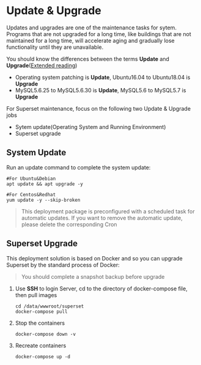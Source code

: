 # Update & Upgrade

Updates and upgrades are one of the maintenance tasks for sytem. Programs that are not upgraded for a long time, like buildings that are not maintained for a long time, will accelerate aging and gradually lose functionality until they are unavailable.

You should know the differences between the terms **Update** and **Upgrade**([Extended reading](https://support.websoft9.com/docs/faq/tech-upgrade.html#update-vs-upgrade))
- Operating system patching is **Update**, Ubuntu16.04 to Ubuntu18.04 is **Upgrade**
- MySQL5.6.25 to MySQL5.6.30 is **Update**, MySQL5.6 to MySQL5.7 is **Upgrade**

For Superset maintenance, focus on the following two Update & Upgrade jobs

- Sytem update(Operating System and Running Environment) 
- Superset upgrade 

## System Update

Run an update command to complete the system update:

``` shell
#For Ubuntu&Debian
apt update && apt upgrade -y

#For Centos&Redhat
yum update -y --skip-broken
```
> This deployment package is preconfigured with a scheduled task for automatic updates. If you want to remove the automatic update, please delete the corresponding Cron

## Superset Upgrade

This deployment solution is based on Docker and so you can upgrade Superset by the standard process of Docker:  

> You should complete a snapshot backup before upgrade

1. Use **SSH** to login Server, cd to the directory of docker-compose file, then pull images
   ```
   cd /data/wwwroot/superset
   docker-compose pull
   ```
2. Stop the containers
   ```
   docker-compose down -v
   ```
3. Recreate containers
   ```
   docker-compose up -d
   ```
